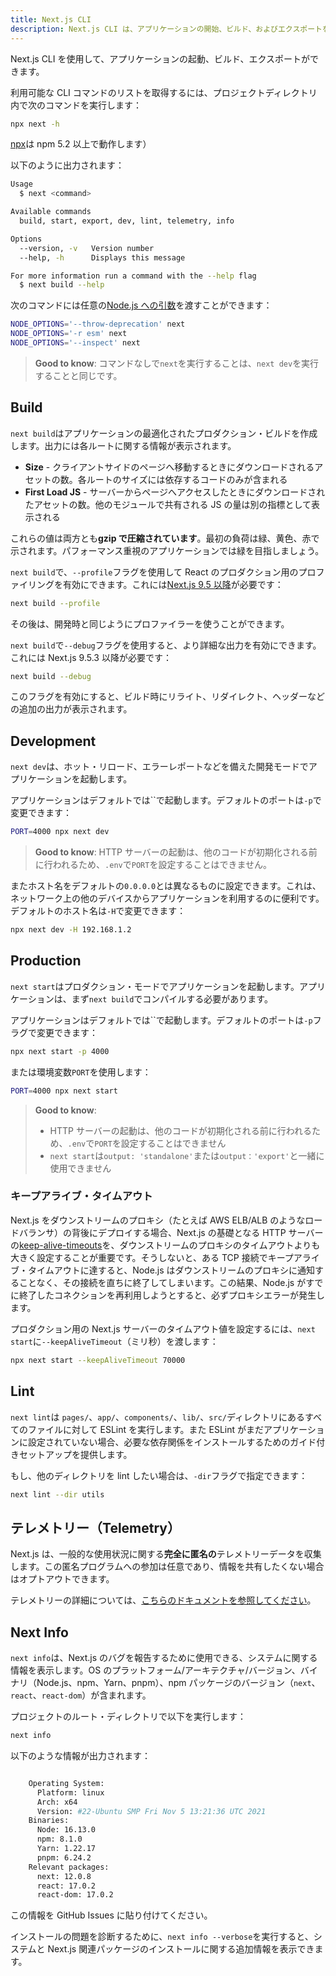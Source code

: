 ```yaml
---
title: Next.js CLI
description: Next.js CLI は、アプリケーションの開始、ビルド、およびエクスポートを行うことができる便利なツールです。詳細については、こちらをご覧ください。
---
```


Next.js CLI を使用して、アプリケーションの起動、ビルド、エクスポートができます。

利用可能な CLI コマンドのリストを取得するには、プロジェクトディレクトリ内で次のコマンドを実行します：

```bash title="Terminal"
npx next -h
```

[npx](https://medium.com/@maybekatz/introducing-npx-an-npm-package-runner-55f7d4bd282b)は npm 5.2 以上で動作します）

以下のように出力されます：

```bash title="Ternmial"
Usage
  $ next <command>

Available commands
  build, start, export, dev, lint, telemetry, info

Options
  --version, -v   Version number
  --help, -h      Displays this message

For more information run a command with the --help flag
  $ next build --help
```

次のコマンドには任意の[Node.js への引数](https://nodejs.org/api/cli.html#cli_node_options_options)を渡すことができます：

```bash title="Terminal"
NODE_OPTIONS='--throw-deprecation' next
NODE_OPTIONS='-r esm' next
NODE_OPTIONS='--inspect' next
```

> **Good to know**: コマンドなしで`next`を実行することは、`next dev`を実行することと同じです。

## Build

`next build`はアプリケーションの最適化されたプロダクション・ビルドを作成します。出力には各ルートに関する情報が表示されます。

- **Size** - クライアントサイドのページへ移動するときにダウンロードされるアセットの数。各ルートのサイズには依存するコードのみが含まれる
- **First Load JS** - サーバーからページへアクセスしたときにダウンロードされたアセットの数。他のモジュールで共有される JS の量は別の指標として表示される

これらの値は両方とも**gzip で圧縮されています**。最初の負荷は緑、黄色、赤で示されます。パフォーマンス重視のアプリケーションでは緑を目指しましょう。

`next build`で、`--profile`フラグを使用して React のプロダクション用のプロファイリングを有効にできます。これには[Next.js 9.5 以降](https://nextjs.org/blog/next-9-5)が必要です：

```bash title="Ternminal"
next build --profile
```

その後は、開発時と同じようにプロファイラーを使うことができます。

`next build`で`--debug`フラグを使用すると、より詳細な出力を有効にできます。これには Next.js 9.5.3 以降が必要です：

```bash title="Ternminal"
next build --debug
```

このフラグを有効にすると、ビルド時にリライト、リダイレクト、ヘッダーなどの追加の出力が表示されます。

## Development

`next dev`は、ホット・リロード、エラーレポートなどを備えた開発モードでアプリケーションを起動します。

アプリケーションはデフォルトでは``で起動します。デフォルトのポートは`-p`で変更できます：

```bash title="Terminal"
PORT=4000 npx next dev
```

> **Good to know**: HTTP サーバーの起動は、他のコードが初期化される前に行われるため、`.env`で`PORT`を設定することはできません。

またホスト名をデフォルトの`0.0.0.0`とは異なるものに設定できます。これは、ネットワーク上の他のデバイスからアプリケーションを利用するのに便利です。デフォルトのホスト名は`-H`で変更できます：

```bash title="Terminal"
npx next dev -H 192.168.1.2
```

## Production

`next start`はプロダクション・モードでアプリケーションを起動します。アプリケーションは、まず`next build`でコンパイルする必要があります。

アプリケーションはデフォルトでは``で起動します。デフォルトのポートは`-p`フラグで変更できます：

```bash title="Terminal"
npx next start -p 4000
```

または環境変数`PORT`を使用します：

```bash title="Terminal"
PORT=4000 npx next start
```

> **Good to know**:
>
> - HTTP サーバーの起動は、他のコードが初期化される前に行われるため、`.env`で`PORT`を設定することはできません
> - `next start`は`output: 'standalone'`または`output：'export'`と一緒に使用できません

### キープアライブ・タイムアウト

<!-- textlint-disable -->

Next.js をダウンストリームのプロキシ（たとえば AWS ELB/ALB のようなロードバランサ）の背後にデプロイする場合、Next.js の基礎となる HTTP サーバーの[keep-alive-timeouts](https://nodejs.org/api/http.html#http_server_keepalivetimeout)を、ダウンストリームのプロキシのタイムアウトよりも大きく設定することが重要です。そうしないと、ある TCP 接続でキープアライブ・タイムアウトに達すると、Node.js はダウンストリームのプロキシに通知することなく、その接続を直ちに終了してしまいます。この結果、Node.js がすでに終了したコネクションを再利用しようとすると、必ずプロキシエラーが発生します。

<!-- textlint-enable -->

プロダクション用の Next.js サーバーのタイムアウト値を設定するには、`next start`に`--keepAliveTimeout`（ミリ秒）を渡します：

```bash title="Terminal"
npx next start --keepAliveTimeout 70000
```

## Lint

`next lint`は `pages/`、`app/`、`components/`、`lib/`、`src/`ディレクトリにあるすべてのファイルに対して ESLint を実行します。また ESLint がまだアプリケーションに設定されていない場合、必要な依存関係をインストールするためのガイド付きセットアップを提供します。

もし、他のディレクトリを lint したい場合は、`-dir`フラグで指定できます：

```bash title="Terminal"
next lint --dir utils
```

## テレメトリー（Telemetry）

Next.js は、一般的な使用状況に関する**完全に匿名の**テレメトリーデータを収集します。この匿名プログラムへの参加は任意であり、情報を共有したくない場合はオプトアウトできます。

テレメトリーの詳細については、[こちらのドキュメントを参照してください](https://nextjs.org/telemetry/)。

## Next Info

`next info`は、Next.js のバグを報告するために使用できる、システムに関する情報を表示します。OS のプラットフォーム/アーキテクチャ/バージョン、バイナリ（Node.js、npm、Yarn、pnpm）、npm パッケージのバージョン（`next`、`react`、`react-dom`）が含まれます。

プロジェクトのルート・ディレクトリで以下を実行します：

```bash title="Terminal"
next info
```

以下のような情報が出力されます：

```bash title="Terminal"

    Operating System:
      Platform: linux
      Arch: x64
      Version: #22-Ubuntu SMP Fri Nov 5 13:21:36 UTC 2021
    Binaries:
      Node: 16.13.0
      npm: 8.1.0
      Yarn: 1.22.17
      pnpm: 6.24.2
    Relevant packages:
      next: 12.0.8
      react: 17.0.2
      react-dom: 17.0.2
```

この情報を GitHub Issues に貼り付けてください。

インストールの問題を診断するために、`next info --verbose`を実行すると、システムと Next.js 関連パッケージのインストールに関する追加情報を表示できます。
